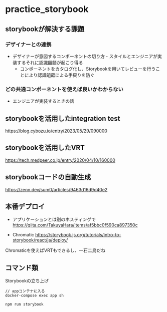# practice_storybook

## storybookが解決する課題
### デザイナーとの連携
- デザイナーが意図するコンポーネントの切り方・スタイルとエンジニアが実装するそれに認識齟齬が起こり得る
	- コンポーネントをカタログ化し、Storybookを用いてレビューを行うことにより認識齟齬による手戻りを防ぐ
### どの共通コンポーネントを使えば良いかわからない
- エンジニアが実装するときの話

## storybookを活用したintegration test
https://blog.cybozu.io/entry/2023/05/29/090000

## storybookを活用したVRT
https://tech.medpeer.co.jp/entry/2020/04/10/160000

## storybookコードの自動生成
https://zenn.dev/sum0/articles/9463d16d9d40e2

## 本番デプロイ
- アプリケーションとは別のホスティングで
https://qiita.com/TakuyaHara/items/af5bbc0f590ca897350c

- Chromatic
https://storybook.js.org/tutorials/intro-to-storybook/react/ja/deploy/

Chromaticを使えばVRTもできるし、一石二鳥だね

## コマンド類
Storybookの立ち上げ
```
// appコンテナに入る
docker-compose exec app sh

npm run storybook
```
